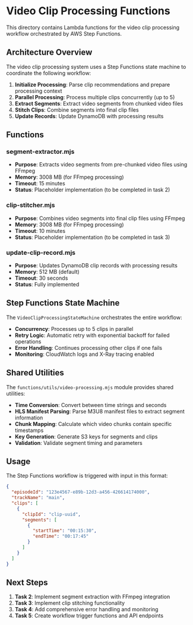 # Video Clip Processing Functions

This directory contains Lambda functions for the video clip processing workflow orchestrated by AWS Step Functions.

## Architecture Overview

The video clip processing system uses a Step Functions state machine to coordinate the following workflow:

1. **Initialize Processing**: Parse clip recommendations and prepare processing context
2. **Parallel Processing**: Process multiple clips concurrently (up to 5)
3. **Extract Segments**: Extract video segments from chunked video files
4. **Stitch Clips**: Combine segments into final clip files
5. **Update Records**: Update DynamoDB with processing results

## Functions

### segment-extractor.mjs
- **Purpose**: Extracts video segments from pre-chunked video files using FFmpeg
- **Memory**: 3008 MB (for FFmpeg processing)
- **Timeout**: 15 minutes
- **Status**: Placeholder implementation (to be completed in task 2)

### clip-stitcher.mjs
- **Purpose**: Combines video segments into final clip files using FFmpeg
- **Memory**: 3008 MB (for FFmpeg processing)
- **Timeout**: 10 minutes
- **Status**: Placeholder implementation (to be completed in task 3)

### update-clip-record.mjs
- **Purpose**: Updates DynamoDB clip records with processing results
- **Memory**: 512 MB (default)
- **Timeout**: 30 seconds
- **Status**: Fully implemented

## Step Functions State Machine

The `VideoClipProcessingStateMachine` orchestrates the entire workflow:

- **Concurrency**: Processes up to 5 clips in parallel
- **Retry Logic**: Automatic retry with exponential backoff for failed operations
- **Error Handling**: Continues processing other clips if one fails
- **Monitoring**: CloudWatch logs and X-Ray tracing enabled

## Shared Utilities

The `functions/utils/video-processing.mjs` module provides shared utilities:

- **Time Conversion**: Convert between time strings and seconds
- **HLS Manifest Parsing**: Parse M3U8 manifest files to extract segment information
- **Chunk Mapping**: Calculate which video chunks contain specific timestamps
- **Key Generation**: Generate S3 keys for segments and clips
- **Validation**: Validate segment timing and parameters

## Usage

The Step Functions workflow is triggered with input in this format:

```json
{
  "episodeId": "123e4567-e89b-12d3-a456-426614174000",
  "trackName": "main",
  "clips": [
    {
      "clipId": "clip-uuid",
      "segments": [
        {
          "startTime": "00:15:30",
          "endTime": "00:17:45"
        }
      ]
    }
  ]
}
```

## Next Steps

1. **Task 2**: Implement segment extraction with FFmpeg integration
2. **Task 3**: Implement clip stitching functionality
3. **Task 4**: Add comprehensive error handling and monitoring
4. **Task 5**: Create workflow trigger functions and API endpoints
